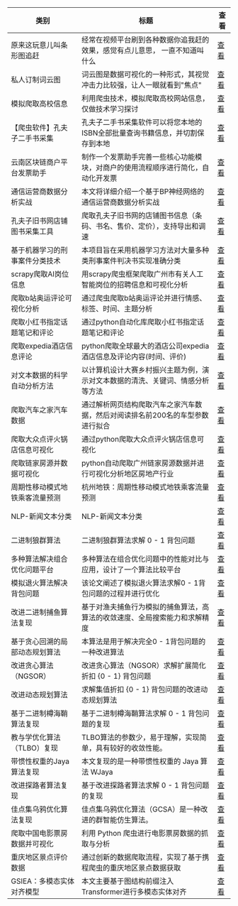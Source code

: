 |类别|标题|查看|
|-|-|-|
| 原来这玩意儿叫条形图追赶    | 经常在视频平台刷到各种数据你追我赶的效果，感觉有点儿意思， 一直不知道叫什么   | [查看](https://www.aspiringcode.com/content?id=16998669282273) |
| 私人订制词云图         | 词云图是数据可视化的一种形式，其视觉冲击力比较强，让人一眼就看到"焦点"     | [查看](https://www.aspiringcode.com/content?id=17001306648599) |
| 模拟爬取高校信息        | 利用爬虫技术，模拟爬取高校网站信息，仅做技术学习探讨               | [查看](https://www.aspiringcode.com/content?id=17005613430906) |
| 【爬虫软件】孔夫子二手书采集  | 孔夫子二手书采集软件可以将您本地的ISBN全部批量查询书籍信息，并切割保存到本地 | [查看](https://www.aspiringcode.com/content?id=17032371893715) |
| 云南区块链商户平台发票助手   | 制作一个发票助手完善一些核心功能模块，对商户的使用流程顺序进行简化，自动化开发票 | [查看](https://www.aspiringcode.com/content?id=17170053445020) |
| 通信运营商数据分析实战     | 本文将详细介绍一个基于BP神经网络的通信运营商数据分析实战            | [查看](https://www.aspiringcode.com/content?id=17181032043506) |
| 孔夫子旧书网店铺图书采集工具  | 爬取孔夫子旧书网的店铺图书信息（条码、书名、售价、定价），支持导出和调速     | [查看](https://www.aspiringcode.com/content?id=17194838388234) |
| 基于机器学习的刑事案件分类技术 | 本项目旨在采用机器学习方法对大量多种类刑事案件判决书实现准确分类         | [查看](https://www.aspiringcode.com/content?id=17218272625629) |
| scrapy爬取AI岗位信息  | 用scrapy爬虫框架爬取广州市有关人工智能岗位的招聘信息和可视化分析      | [查看](https://www.aspiringcode.com/content?id=17220498343226) |
| 爬取b站奥运评论可视化分析   | 通过爬虫爬取b站奥运评论并进行情感、标签、时间、主题分析             | [查看](https://www.aspiringcode.com/content?id=17229150066342) |
| 爬取小红书指定话题笔记和评论  | 通过python自动化库爬取小红书指定话题笔记和评论               | [查看](https://www.aspiringcode.com/content?id=17230481206604) |
| 爬取expedia酒店信息评论 | python爬取全球最大的酒店公司expedia酒店信息及评论内容(时间、评价) | [查看](https://www.aspiringcode.com/content?id=17236478896790) |
| 对文本数据的科学自动分析方法  | 以计算机设计大赛乡村振兴主题为例，演示对文本数据的清洗、关键词、情感分析等方法  | [查看](https://www.aspiringcode.com/content?id=17237074554908) |
| 爬取汽车之家汽车数据      | 通过解析网页结构爬取汽车之家汽车数据，然后对阅读排名前200名的车型参数进行拟合 | [查看](https://www.aspiringcode.com/content?id=17237280587231) |
| 爬取大众点评火锅店信息可视化  | 通过python爬取大众点评火锅店信息可视化                   | [查看](https://www.aspiringcode.com/content?id=17237827798814) |
| 爬取链家房源并数据可视化    | python自动爬取广州链家房源数据并进行可视化分析地区房地产行业        | [查看](https://www.aspiringcode.com/content?id=17238155560463) |
| 周期性移动模式地铁乘客流量预测 | 杭州地铁：周期性移动模式地铁乘客流量预测                     | [查看](https://www.aspiringcode.com/content?id=17259558082204) |
| NLP-新闻文本分类      | NLP-新闻文本分类                               | [查看](https://www.aspiringcode.com/content?id=17262152384413) |
| 二进制狼群算法         | 二进制狼群算法求解 0 - 1 背包问题                     | [查看](https://www.aspiringcode.com/content?id=17296016345874) |
| 多种算法解决组合优化问题平台  | 多种算法在组合优化问题中的性能对比与应用，设计了一个算法比较平台         | [查看](https://www.aspiringcode.com/content?id=17302099790265) |
| 模拟退火算法解决背包问题    | 该论文阐述了模拟退火算法求解0 - 1背包问题的过程并进行优化          | [查看](https://www.aspiringcode.com/content?id=17306842797059) |
| 改进二进制捕鱼算法复现     | 基于对渔夫捕鱼行为模拟的捕鱼算法，高算法的收敛速度、全局搜索能力和求解精度    | [查看](https://www.aspiringcode.com/content?id=17306852085573) |
| 基于贪心回溯的局部动态规划算法 | 本算法是用于解决完全0 - 1背包问题的一种改进算法               | [查看](https://www.aspiringcode.com/content?id=17306860844968) |
| 改进贪心算法（NGSOR）   | 改进贪心算法（NGSOR）求解扩展简化折扣 {0 - 1} 背包问题       | [查看](https://www.aspiringcode.com/content?id=17306878362022) |
| 改进动态规划算法        | 求解集值折扣 {0 - 1} 背包问题的改进动态规划算法             | [查看](https://www.aspiringcode.com/content?id=17306882120716) |
| 基于二进制樽海鞘算法复现    | 基于二进制樽海鞘算法求解 0 - 1 背包问题的复现               | [查看](https://www.aspiringcode.com/content?id=17306903840664) |
| 教与学优化算法（TLBO）复现 | TLBO算法的参数少，易于理解，实现简单，具有较好的收敛性能。          | [查看](https://www.aspiringcode.com/content?id=17307010514543) |
| 带惯性权重的Jaya算法复现  | 本文复现的是一种带惯性权重的 Jaya 算法 WJaya             | [查看](https://www.aspiringcode.com/content?id=17307016129840) |
| 改进探路者算法复现       | 基于改进探路者算法求解 0 - 1 背包问题的复现                | [查看](https://www.aspiringcode.com/content?id=17307024356588) |
| 佳点集乌鸦优化算法复现     | 佳点集乌鸦优化算法（GCSA）是一种改进的群智能仿生算法。            | [查看](https://www.aspiringcode.com/content?id=17307034119383) |
| 爬取中国电影票房数据并可视化  | 利用 Python 爬虫进行电影票房数据的抓取与分析               | [查看](https://www.aspiringcode.com/content?id=17376286076618) |
| 重庆地区景点评价数据      | 通过创新的数据爬取流程，实现了基于携程爬虫的重庆地区景点数据获取         | [查看](https://www.aspiringcode.com/content?id=17396170242524) |
| GSIEA：多模态实体对齐模型 | 本文主要基于图结构前缀注入Transformer进行多模态实体对齐        | [查看](https://www.aspiringcode.com/content?id=17411725410672) |
